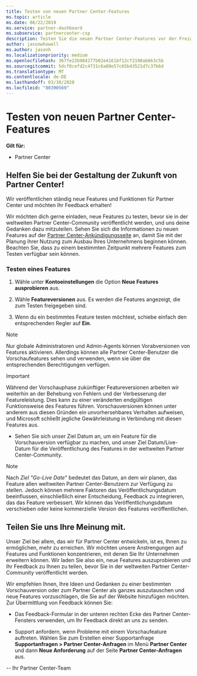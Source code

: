 ```yaml
---
title: Testen von neuen Partner Center-Features
ms.topic: article
ms.date: 08/22/2019
ms.service: partner-dashboard
ms.subservice: partnercenter-csp
description: Testen Sie die neuen Partner Center-Features vor der Freigabe, und teilen Sie uns Ihre Meinung mit. Helfen Sie bei der Gestaltung der Zukunft von Partner Center!
author: jasonwhowell
ms.author: jasonh
ms.localizationpriority: medium
ms.openlocfilehash: 367fe22b984277b02e4161bf12cf2198ab663c5b
ms.sourcegitcommit: 5dcf8cefd2c4731c6a80e57c65b43521d7c37b6d
ms.translationtype: MT
ms.contentlocale: de-DE
ms.lasthandoff: 03/30/2020
ms.locfileid: "80390569"
---
```

# <a name="test-drive-new-partner-center-features"></a>Testen von neuen Partner Center-Features

**Gilt für:**

- Partner Center

## <a name="help-shape-the-future-of-partner-center"></a>Helfen Sie bei der Gestaltung der Zukunft von Partner Center!

Wir veröffentlichen ständig neue Features und Funktionen für Partner Center und möchten Ihr Feedback erhalten! 

Wir möchten dich gerne einladen, neue Features zu testen, bevor sie in der weltweiten Partner Center-Community veröffentlicht werden, und uns deine Gedanken dazu mitzuteilen. Sehen Sie sich die Informationen zu neuen Features auf der [Partner Center-Ankündigungsseite](https://partnercenter.microsoft.com/pcv/announcements) an, damit Sie mit der Planung ihrer Nutzung zum Ausbau Ihres Unternehmens beginnen können. Beachten Sie, dass zu einem bestimmten Zeitpunkt mehrere Features zum Testen verfügbar sein können.

### <a name="test-drive-a-feature"></a>Testen eines Features

1. Wähle unter **Kontoeinstellungen** die Option **Neue Features ausprobieren** aus.

2. Wähle **Featureversionen** aus. Es werden die Features angezeigt, die zum Testen freigegeben sind.

3. Wenn du ein bestimmtes Feature testen möchtest, schiebe einfach den entsprechenden Regler auf **Ein**. 

> [!NOTE]  
>  Nur globale Administratoren und Admin-Agents können Vorabversionen von Features aktivieren. Allerdings können alle Partner Center-Benutzer die Vorschaufeatures sehen und verwenden, wenn sie über die entsprechenden Berechtigungen verfügen.

> [!IMPORTANT]  
> Während der Vorschauphase zukünftiger Featureversionen arbeiten wir weiterhin an der Behebung von Fehlern und der Verbesserung der Featureleistung. Dies kann zu einer veränderten endgültigen Funktionsweise des Features führen. Vorschauversionen können unter anderem aus diesen Gründen ein unvorhersehbares Verhalten aufweisen, und Microsoft schließt jegliche Gewährleistung in Verbindung mit diesen Features aus.

- Sehen Sie sich unser Ziel Datum an, um ein Feature für die Vorschauversion verfügbar zu machen, und unser Ziel Datum/Live-Datum für die Veröffentlichung des Features in der weltweiten Partner Center-Community.

> [!NOTE]  
>  Nach *Ziel "Go-Live Date*" bedeutet das Datum, an dem wir planen, das Feature allen weltweiten Partner Center-Benutzern zur Verfügung zu stellen. Jedoch können mehrere Faktoren das Veröffentlichungsdatum beeinflussen, einschließlich einer Entscheidung, Feedback zu integrieren, das das Feature verbessert. Wir können das Veröffentlichungsdatum verschieben oder keine kommerzielle Version des Features veröffentlichen.  


 
## <a name="tell-us-what-you-think"></a>Teilen Sie uns Ihre Meinung mit.

Unser Ziel bei allem, das wir für Partner Center entwickeln, ist es, Ihnen zu ermöglichen, mehr zu erreichen. Wir möchten unsere Anstrengungen auf Features und Funktionen konzentrieren, mit denen Sie Ihr Unternehmen erweitern können. Wir laden Sie also ein, neue Features auszuprobieren und Ihr Feedback zu Ihnen zu teilen, bevor Sie in der weltweiten Partner Center-Community veröffentlicht werden. 

Wir empfehlen Ihnen, Ihre Ideen und Gedanken zu einer bestimmten Vorschauversion oder zum Partner Center als ganzes auszutauschen und neue Features vorzuschlagen, die Sie auf der Website hinzufügen möchten. Zur Übermittlung von Feedback können Sie:  

-   Das Feedback-Formular in der unteren rechten Ecke des Partner Center-Fensters verwenden, um Ihr Feedback direkt an uns zu senden. 

-   Support anfordern, wenn Probleme mit einem Vorschaufeature auftreten. Wählen Sie zum Erstellen einer Supportanfrage **Supportanfragen > Partner Center-Anfragen** im Menü **Partner Center** und dann **Neue Anforderung** auf der Seite **Partner Center-Anfragen** aus.



-- Ihr Partner Center-Team

